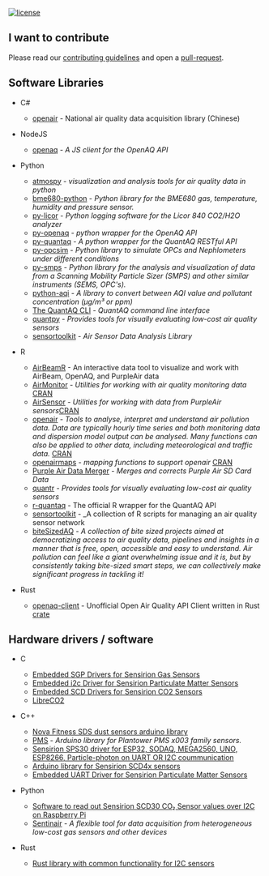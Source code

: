 [![license](https://img.shields.io/badge/LICENSE-CC0%201.0%20Universal-green.svg)](https://creativecommons.org/publicdomain/zero/1.0/)

## I want to contribute

Please read our [contributing guidelines](contributing.md) and open a [pull-request](https://help.github.com/articles/about-pull-requests/).



## Software Libraries


* C#
    * [openair](https://github.com/hzexe/openair) - National air quality data acquisition library (Chinese)

* NodeJS
    * [openaq](https://github.com/nickolasclarke/openaq) - _A JS client for the OpenAQ API_

* Python
    * [atmospy](https://github.com/quant-aq/atmospy)  - _visualization and analysis tools for air quality data in python_
    * [bme680-python](https://github.com/pimoroni/bme680-python) - _Python library for the BME680 gas, temperature, humidity and pressure sensor._
    * [py-licor](https://github.com/quant-aq/py-licor) - _Python logging software for the Licor 840 CO2/H2O analyzer_
    * [py-openaq](https://github.com/dhhagan/py-openaq) - _python wrapper for the OpenAQ API_
    * [py-quantaq](https://github.com/quant-aq/py-quantaq) - _A python wrapper for the QuantAQ RESTful API_
    * [py-opcsim](https://github.com/dhhagan/opcsim) - _Python library to simulate OPCs and Nephlometers under different conditions_
    * [py-smps](https://github.com/quant-aq/py-smps) - _Python library for the analysis and visualization of data from a Scanning Mobility Particle Sizer (SMPS) and other similar instruments (SEMS, OPC's)._
    * [python-aqi](https://github.com/hrbonz/python-aqi) - _A library to convert between AQI value and pollutant concentration (µg/m³ or ppm)_
    * [The QuantAQ CLI](https://github.com/quant-aq/cli) - _QuantAQ command line interface_
    * [quantpy](https://github.com/wacl-york/quant-air-pollution-measurement-errors) - _Provides tools for visually evaluating low-cost air quality sensors_
    * [sensortoolkit](https://github.com/USEPA/sensortoolkit) - _Air Sensor Data Analysis Library_


* R
    * [AirBeamR](https://github.com/aq-sensors/airbeamR) - An interactive data tool to visualize and work with AirBeam, OpenAQ, and PurpleAir data
    * [AirMonitor](https://github.com/MazamaScience/AirMonitor) - _Utilities for working with air quality monitoring data_ [CRAN](https://cran.r-project.org/web/packages/AirMonitor/index.html)
    * [AirSensor](https://github.com/MazamaScience/AirSensor)  - _Utilities for working with data from PurpleAir sensors_[CRAN](https://cran.r-project.org/web/packages/AirSensor/index.html)
    * [openair](https://github.com/davidcarslaw/openair) - _Tools to analyse, interpret and understand air pollution data. Data are typically hourly time series and both monitoring data and dispersion model output can be analysed. Many functions can also be applied to other data, including meteorological and traffic data._ [CRAN](https://cran.r-project.org/web/packages/openair/index.html)
    * [openairmaps](https://github.com/davidcarslaw/openairmaps) - _mapping functions to support openair_ [CRAN](https://cran.r-project.org/web/packages/openairmaps/index.html)
    * [Purple Air Data Merger](https://github.com/SebAire/Purple-Air-Data-Merger) - _Merges and corrects Purple Air SD Card Data_
    * [quantr](https://github.com/wacl-york/quant-air-pollution-measurement-errors) - _Provides tools for visually evaluating low-cost air quality sensors_
    * [r-quantaq](https://github.com/quant-aq/r-quantaq) - The official R wrapper for the QuantAQ API
    * [sensortoolkit](https://github.com/gmiskell/sensortoolkit) - _A collection of R scripts for managing an air quality sensor network    
    * [biteSizedAQ](https://github.com/AarshBatra/biteSizedAQ/) - _A collection of bite sized projects aimed at democratizing access to air quality data, pipelines and insights in a manner that is free, open, accessible and easy to understand. Air pollution can feel like a giant overwhelming issue and it is, but by consistently taking bite-sized smart steps, we can collectively make significant progress in tackling it!_
    
* Rust
  * [openaq-client](https://github.com/igncp/openaq-client) - Unofficial Open Air Quality API Client written in Rust [crate](https://crates.io/crates/openaq-client)

## Hardware drivers / software

* C
    * [Embedded SGP Drivers for Sensirion Gas Sensors](https://github.com/Sensirion/embedded-sgp)
    * [Embedded i2c Driver for Sensirion Particulate Matter Sensors](https://github.com/Sensirion/embedded-sps)
    * [Embedded SCD Drivers for Sensirion CO2 Sensors](https://github.com/Sensirion/embedded-scd)
    * [LibreCO2](https://github.com/danielbernalb/LibreCO2)

* C++
    * [Nova Fitness SDS dust sensors arduino library](https://github.com/lewapek/sds-dust-sensors-arduino-library)
    * [PMS](https://github.com/fu-hsi/PMS) - _Arduino library for Plantower PMS x003 family sensors._
    * [Sensirion SPS30 driver for ESP32, SODAQ, MEGA2560, UNO, ESP8266, Particle-photon on UART OR I2C coummunication](https://github.com/paulvha/sps30)
    * [Arduino library for Sensirion SCD4x sensors](https://github.com/Sensirion/arduino-i2c-scd4x)
    * [Embedded UART Driver for Sensirion Particulate Matter Sensors](https://github.com/Sensirion/embedded-uart-sps)

* Python
    * [Software to read out Sensirion SCD30 CO₂ Sensor values over I2C on Raspberry Pi](https://github.com/UnravelTEC/Raspi-Driver-SCD30)
    * [Sentinair](https://github.com/domenico-suriano/SentinAir) - _A flexible tool for data acquisition from heterogeneous low-cost gas sensors and other devices_

* Rust
    * [Rust library with common functionality for I2C sensors](https://github.com/Sensirion/sensirion-i2c-rs)

